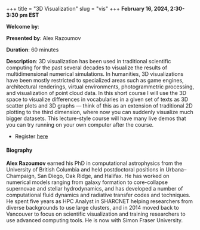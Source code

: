 +++
title = "3D Visualization"
slug = "vis"
+++
**February 16, 2024, 2:30-3:30 pm EST**

**Welcome by**: 

**Presented by**: Alex Razoumov

**Duration**: 60 minutes

**Description**: 3D visualization has been used in traditional scientific computing for the past several
decades to visualize the results of multidimensional numerical simulations. In humanities, 3D visualizations
have been mostly restricted to specialized areas such as game engines, architectural renderings, virtual
environments, photogrammetric processing, and visualization of point cloud data. In this short course I will
use the 3D space to visualize differences in vocabularies in a given set of texts as 3D scatter plots and 3D
graphs — think of this as an extension of traditional 2D plotting to the third dimension, where now you can
suddenly visualize much bigger datasets. This lecture-style course will have many live demos that you can try
running on your own computer after the course.

* Register [here](https://docs.google.com/forms/d/e/1FAIpQLSdLRXTc72v6vSdUO5p8_SuLUtUmTQPGLM2-66I14L_xVqFdiA/viewform)

#### Biography

**Alex Razoumov** earned his PhD in computational astrophysics
from the University of British Columbia and held postdoctoral
positions in Urbana–Champaign, San Diego, Oak Ridge, and Halifax.
He has worked on numerical models ranging from galaxy formation to
core-collapse supernovae and stellar hydrodynamics, and has developed a number
of computational fluid dynamics and radiative transfer codes and techniques.
He spent five years as HPC Analyst in SHARCNET helping
researchers from diverse backgrounds to use large clusters, and in
2014 moved back to Vancouver to focus on scientific visualization
and training researchers to use advanced computing tools.
He is now with Simon Fraser University.
